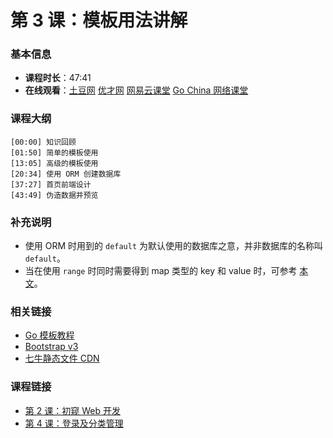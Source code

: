 第 3 课：模板用法讲解
==========================

### 基本信息

- **课程时长**：47:41
- **在线观看**：[土豆网](http://www.tudou.com/programs/view/BuoN93Yplow/) [优才网](http://www.ucai.cn/course/chapter/87/3267/4792) [网易云课堂](http://study.163.com/course/courseLearn.htm?courseId=328001#/learn/video?lessonId=468064&courseId=328001) [Go China 网络课堂](http://edu.go-china.org/course/2/learn#lesson/18)

### 课程大纲

	[00:00] 知识回顾
	[01:50] 简单的模板使用
	[13:05] 高级的模板使用
	[20:34] 使用 ORM 创建数据库
	[37:27] 首页前端设计
	[43:49] 伪造数据并预览
	
### 补充说明

- 使用 ORM 时用到的 `default` 为默认使用的数据库之意，并非数据库的名称叫 `default`。 
- 当在使用 `range` 时同时需要得到 map 类型的 key 和 value 时，可参考 [本文](http://www.golangtc.com/t/50d6bf54320b527e6d00001a)。

### 相关链接

- [Go 模板教程](https://github.com/astaxie/build-web-application-with-golang/blob/master/ebook/07.4.md)
- [Bootstrap v3](http://v3.bootcss.com/)
- [七牛静态文件 CDN](http://www.staticfile.org/)

### 课程链接

- [第 2 课：初窥 Web 开发](../lecture2/lecture2.md)
- [第 4 课：登录及分类管理](../lecture4/lecture4.md)